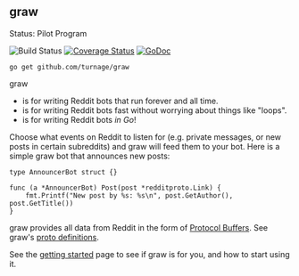 graw
--------------------------------------------------------------------------------

Status: Pilot Program

![Build Status](https://travis-ci.org/turnage/graw.svg?branch=master)
[![Coverage Status](https://coveralls.io/repos/turnage/graw/badge.svg?branch=master&service=github)](https://coveralls.io/github/turnage/graw?branch=master)
[![GoDoc](https://godoc.org/github.com/turnage/graw?status.svg)](https://godoc.org/github.com/turnage/graw)

    go get github.com/turnage/graw

graw
* is for writing Reddit bots that run forever and all time.
* is for writing Reddit bots fast without worrying about things like "loops".
* is for writing Reddit bots *in Go*!

Choose what events on Reddit to listen for (e.g. private messages, or new posts 
in certain subreddits) and graw will feed them to your bot. Here is a simple
graw bot that announces new posts:

    type AnnouncerBot struct {}
    
    func (a *AnnouncerBot) Post(post *redditproto.Link) {
        fmt.Printf("New post by %s: %s\n", post.GetAuthor(), post.GetTitle())
    }

graw provides all data from Reddit in the form of
[Protocol Buffers](https://developers.google.com/protocol-buffers/).
See graw's [proto definitions](https://github.com/turnage/redditproto/blob/master/reddit.proto).

See the [getting started](https://github.com/turnage/graw/wiki/Getting-Started)
page to see if graw is for you, and how to start using it.
